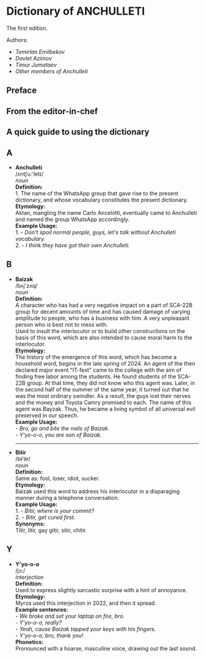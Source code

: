# Dictionary of ANCHULLETI

The first edition.

Authors:
- *Temirlan Emilbekov*
- *Davlet Azimov*
- *Timur Jumataev*
- *Other members of Anchulleti*

## Preface

## From the editor-in-chef

## A quick guide to using the dictionary

## A

-   **Anchulleti**  
        /ʌntʃu:'letɪ/  
        *noun*  
    **Definition:**  
        1. The name of the WhatsApp group that gave rise to the present dictionary, and whose vocabulary constitutes the present dictionary.  
    **Etymology:**  
        Aktan, mangling the name Carlo Ancelotti, eventually came to Anchulleti and named the group WhatsApp accordingly.  
    **Example Usage:**  
        1. *- Don't spoil normal people, guys, let's talk without Anchulleti vocabulary.*  
        2. *- I think they have got their own Anchulleti.*

## B

-   **Baizak**  
        /bʌj'zʌq/  
        *noun*  
    **Definition:**  
        A character who has had a very negative impact on a part of SCA-22B group for decent amounts of time and has caused damage of varying amplitude to people, who has a business with him. A very unpleasant person who is best not to mess with.  
        Used to insult the interlocutor or to build other constructions on the basis of this word, which are also intended to cause moral harm to the interlocutor.  
    **Etymology:**  
        The history of the emergence of this word, which has become a household word, begins in the late spring of 2024. An agent of the then declared major event "IT-fest" came to the college with the aim of finding free labor among the students. He found students of the SCA-22B group. At that time, they did not know who this agent was. Later, in the second half of the summer of the same year, it turned out that he was the most ordinary swindler. As a result, the guys lost their nerves and the money and Toyota Camry promised to each. The name of this agent was Bayzak. Thus, he became a living symbol of all universal evil preserved in our speech.  
    **Example Usage:**  
        *- Bro, go and bite the nails of Baizak.*  
        *- Y'yo-o-o, you are son of Baizak.*  
    
    ---

-   **Bitir**  
        /bɨ'tɨr/  
        *noun*  
    **Definition:**  
        Same as: fool, loser, idiot, sucker.  
    **Etymology:**  
        Baizak used this word to address his interlocutor in a disparaging manner during a telephone conversation.  
    **Example Usage:**  
        1. *- Bitir, where is your commit?*  
        2. *- Bitir, get cured first.*  
    **Synonyms:**  
        Titir, litir, gay gitir, sitir, chitir.

## Y

-   **Y'yo-o-o**  
        /jɔ:/  
        *interjection*  
    **Definition:**  
        Used to express slightly sarcastic surprise with a hint of annoyance.  
    **Etymology:**  
        Myrza used this interjection in 2022, and then it spread.  
    **Example sentences:**  
        *- We broke and set your laptop on fire, bro.*  
        *- Y'yo-o-o, really?*  
        *- Yeah, cause Baizak tapped your keys with his fingers.*  
        *- Y'yo-o-o, bro, thank you!*  
    **Phonetics:**  
        Pronounced with a hoarse, masculine voice, drawing out the last sound.  